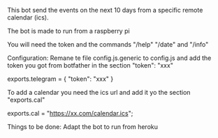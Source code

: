 This bot send the events on the next 10 days from a specific remote calendar (ics).

The bot is made to run from a raspberry pi

You will need the token and the commands "/help" "/date" and "/info"

Configuration:
Remane te file config.js.generic to config.js and add the token you got from botfather in the section "token": "xxx"

exports.telegram = {
  "token": "xxx"
}

To add a calendar you need the ics url and add it yo the section "exports.cal"

exports.cal = "https://xx.com/calendar.ics";

Things to be done:
Adapt the bot to run from heroku
